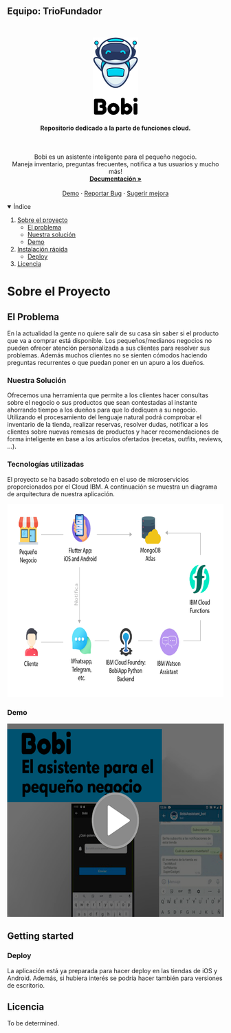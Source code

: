 <!-- PROJECT LOGO -->
<h2>Equipo: TrioFundador</h2>
<br />
<p align="center">
  <a href="https://github.com/lloretalvaro/Bobi_backend/">
    <img src="docs/img/bobiReadmeLogo.png" alt="Bobi" height="180" >
  </a>

<h4>
<p align="center">
    Repositorio dedicado a la parte de funciones cloud.
  </h4>
  <br />
  <p align="center">
    Bobi es un asistente inteligente para el pequeño negocio.
  <br />
  Maneja inventario, preguntas frecuentes, notifica a tus usuarios y mucho más!
    <br />
    <a href="#"><strong>Documentación »</strong></a>
    <br />
    <br />
    <a href="#">Demo</a>
    ·
    <a href="https://github.com/lloretalvaro/Bobi_app/issues">Reportar Bug</a>
    ·
    <a href="https://github.com/lloretalvaro/Bobi_app/issues">Sugerir mejora</a>
  </p>
</p>



<!-- TABLE OF CONTENTS -->
<details open="open">
  <summary>Índice</summary>
  <ol>
    <li>
      <a href="#sobre-el-proyecto">Sobre el proyecto</a>
      <ul>
        <li><a href="#el-problema">El problema</a></li>
        <li><a href="#nuestra-solución">Nuestra solución</a></li>
        <li><a href="#demo">Demo</a></li>
      </ul>
    </li>
    <li>
      <a href="#getting-started">Instalación rápida</a>
      <ul>
        <li><a href="#deploy">Deploy</a></li>
      </ul>
    </li>
    <li><a href="#licencia">Licencia</a></li>
  </ol>
</details>



<!-- ABOUT THE PROJECT -->
# Sobre el Proyecto
## El Problema

En la actualidad la gente no quiere salir de su casa sin saber si el producto que va a comprar está disponible. Los pequeños/medianos negocios no pueden ofrecer atención personalizada a sus clientes para resolver sus problemas. Además muchos clientes no se sienten cómodos haciendo preguntas recurrentes o que puedan poner en un apuro a los dueños.

### Nuestra Solución

Ofrecemos una herramienta que permite a los clientes hacer consultas sobre el negocio o sus productos que sean contestadas al instante ahorrando tiempo a los dueños para que lo dediquen a su negocio. Utilizando el procesamiento del lenguaje natural podrá comprobar el inventario de la tienda, realizar reservas, resolver dudas, notificar a los clientes sobre nuevas remesas de productos y hacer recomendaciones de forma inteligente en base a los artículos ofertados (recetas, outfits, reviews, ...).

### Tecnologías utilizadas

El proyecto se ha basado sobretodo en el  uso de microservicios proporcionados por el Cloud IBM. A continuación se muestra un diagrama de arquitectura de nuestra aplicación.

<img src="docs/img/bobiArchitecture.png" height="450px">


### Demo

<a href="https://www.youtube.com/watch?v=8AGManfB4po&feature=youtu.be">
<img src="docs/img/demoIBM_Moment.png" height="450px">
</a>


<!-- GETTING STARTED -->
## Getting started

### Deploy

La aplicación está ya preparada para hacer deploy en las tiendas de iOS y Android. Además, si hubiera interés se podría hacer también para versiones de escritorio.

<!-- LICENSE -->
## Licencia

To be determined.

